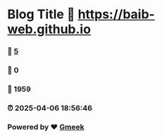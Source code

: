 # Blog Title :link: https://baib-web.github.io 
### :page_facing_up: [5](https://baib-web.github.io/tag.html) 
### :speech_balloon: 0 
### :hibiscus: 1959 
### :alarm_clock: 2025-04-06 18:56:46 
### Powered by :heart: [Gmeek](https://github.com/Meekdai/Gmeek)
